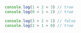 ```js showLineNumbers
console.log(1 < 2 < 3) // true
console.log(0 < 1 < 2) // true

console.log(3 > 2 > 1) // false
console.log(2 > 1 > 0) // true
```